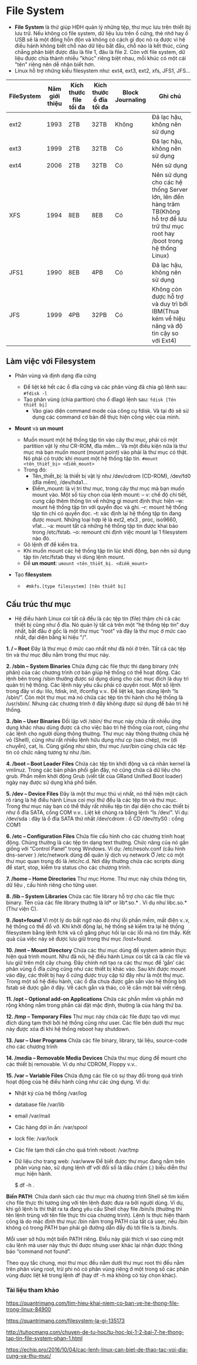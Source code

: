 # File System
- **File System** là thứ giúp HĐH quản lý những tệp, thư mục lưu trên thiết ibj lưu trữ. 
Nếu không có file system, dữ liệu lưu trên ổ cứng, thẻ nhớ hay ổ USB sẽ là một đống hỗn độn và không có cách gì đọc nó ra được vì hệ điều hành không biết chỗ nào dữ liệu bắt đầu, chỗ nào là kết thúc, cũng chẳng phân biệt được đâu là file 1, đâu là file 2. Còn với file system, dữ liệu được chia thành nhiều "khúc" riêng biệt nhau, mỗi khúc có một cái "tên" riêng nên dễ nhận biết hơn.
- Linux hỗ trợ những kiểu filesystem như: ext4, ext3, ext2, xfs, JFS1, JFS...

|FileSystem|Năm giới thiệu|Kích thước file tối đa|Kích thước ổ đĩa tối đa|Block Journaling|Ghi chú|
|----------|--------------|----------------------|-----------------------|----------------|-------|
|ext2|1993|2TB|32TB|Không|Đã lạc hậu, không nên sử dụng|
|ext3|1999|2TB|32TB|Có|Đã lạc hậu, không nên sử dụng|
|ext4|2006|2TB|32TB|Có|Nên sử dụng|
|XFS|1994|8EB|8EB|Có|Nên sử dụng cho các hệ thống Server lớn, lên đến hàng trăm TB(Không hỗ trợ để lưu trữ thư mục root hay /boot trong hệ thống Linux)|
|JFS1|1990|8EB|4PB|Có|Đã lạc hậu, không nên sử dụng|
|JFS|1999|4PB|32PB|Có|Không còn được hỗ trợ và duy trì bởi IBM(Thua kém về hiệu năng và độ tin cậy so với Ext4)|


## Làm việc với Filesystem
- Phân vùng và định dạng đĩa cứng
	- Để liệt kê hết các ổ đĩa cứng và các phân vùng đã chia gõ lệnh sau:
	`#fdisk -l`
	- Tạo phân vùng (chia parttion) cho ổ đĩagõ lệnh sau:
	`fdisk [Tên thiết bị]`
		- Vào giao diện command mode của công cụ fdisk. Và tại đó sẽ sử dụng các command cơ bản để thực hiện công việc của mình.

- **Mount** và **un mount**
	- Muốn mount một hệ thống tập tin vào cây thư mục, phải có một partition vật lý như CR-ROM, đĩa mềm… Và một điều kiện nữa là thư mục mà bạn muốn mount (mount point) vào phải là thư mục có thật. Nó phải có trước khi mount một hệ thống tập tin.
	```#mount <tên_thiết_bị> <điểm_mount>```
	- Trong đó:
		- Tên_thiết_bị: là thiết bị vật lý như /dev/cdrom (CD-ROM), /dev/fd0 (đĩa mềm), /dev/hda1…
		- Điểm_mount: là vị trí thư mục, trong cây thư mục mà bạn muốn mount vào.
		Một số tùy chọn của lệnh mount:
	        – v: chế độ chi tiết, cung cấp thêm thông tin về những gì mount định thực hiện
		–w: mount hệ thống tập tin với quyền đọc và ghi.
		–r: mount hệ thống tập tin chỉ có quyền đọc.
		–t: xác định lại hệ thống tập tin đang được mount. Những loại hợp lệ là ext2, etx3 , proc, iso9660, vfat…
		–a: mount tất cả những hệ thống tập tin được khai báo trong /etc/fstab.
		–o: remount <fs> chỉ định việc mount lại 1 filesystem nào đó.
	- Gõ lệnh df để kiểm tra.
	- Khi muốn mount các hệ thống tập tin lúc khởi động, bạn nên sử dụng tập tin /etc/fstab thay vì dùng lệnh mount.
	- Để **un mount**: ```umount <tên_thiết_bị. <điểm_mount>```
- Tạo **filesystem**
	- ``` #mkfs.[type filesystem] [tên thiết bị]```


## Cấu trúc thư mục

- Hệ điều hành Linux coi tất cả đều là các tệp tin (file) thậm chí cả các thiết bị cũng như ổ đĩa. Nó quản lý tất cả trên một “hệ thống tệp tin” duy nhất, bắt đầu ở gốc là một thư mục “root” và đây là thư mục ở mức cao nhất, đại diện bằng kí hiệu "/".

**1. / – Root**
Đây là thư mục ở mức cao nhất như đã nói ở trên. Tất cả các tệp tin và thư mục đều nằm trong thư mục này.

**2. /sbin – System Binaries**
Chứa đựng các file thực thi dạng binary (nhị phân) của các chương trình cơ bản giúp hệ thống có thể hoạt động. Các lệnh bên trong /sbin thường được sử dụng dùng cho các mục đích là duy trì quản trị hệ thống. Các lệnh này yêu cầu phải có quyền root.
Một số lệnh trong đây ví dụ: lilo, fdisk, init, ifconfig v.v.. Để liệt kê, bạn dùng lệnh “ls /sbin/”.
Còn một thư mục mà nó chứa các tệp tin thi hành cho hệ thống là /usr/sbin/. Nhưng các chương trình ở đây không được sử dụng để bảo trì hệ thống.

**3. /bin – User Binaries**
Đối lập với /sbin/ thư mục này chứa rất nhiều ứng dụng khác nhau dùng được cả cho việc bảo trì hệ thống của root, cũng như các lệnh cho người dùng thông thường. Thư mục này thông thường chứa hệ vỏ (Shell), cũng như rất nhiều lệnh hữu dụng như cp (sao chép), mv (di chuyển), cat, ls. Cũng giống như sbin, thư mục /usr/bin cũng chứa các tệp tin có chức năng tương tự như /bin.

**4. /boot – Boot Loader Files**
Chứa các tệp tin khởi động và cả nhân kernel là vmlinuz. Trong các bản phân phối gần đây, nó cũng chứa cả dữ liệu cho grub. Phần mềm khởi động Grub (viết tắt của GRand Unified Boot loader) ngày nay được sử dụng khá phổ biến.

**5. /dev – Device Files**
Đây là một thư mục thú vị nhất, nó thể hiện một cách rõ ràng là hệ điều hành Linux coi mọi thứ đều là các tệp tin và thư mục.
Trong thư mục này bạn có thể thấy rất nhiều tệp tin đại diện cho các thiết bị như ổ đĩa SATA, cổng COM v.v.. Liệt kê chúng ra bằng lệnh “ls /dev/”. 
Ví dụ:
/dev/sda : đây là ổ đĩa SATA thứ nhất
/dev/cdrom : ổ CD
/dev/ttyS0 : cổng COM1

**6. /etc – Configuration Files**
Chứa file cấu hình cho các chương trình hoạt động. Chúng thường là các tệp tin dạng text thường. Chức năng của nó gần giống với “Control Panel” trong Windows. Ví dụ:
/etc/resolv.conf (cấu hình dns-server )
/etc/network dùng để quản lý dịch vụ network
Ở /etc có một thư mục quan trọng đó là /etc/rc.d. Nơi đây thường chứa các scripts dùng để start, stop, kiểm tra status cho các chương trình.

**7. /home – Home Directories**
Thư mục Home. Thư mục này chứa thông tin, dữ liệu , cấu hình riêng cho từng user. 

**8. /lib – System Libraries**
Chứa các file library hỗ trợ cho các file thực binary. Tên của các file library thường là ld* or lib*.so.* . Ví dụ như libc.so.* (Thư viện C).

**9. /lost+found**
Vì một lý do bất ngờ nào đó như lỗi phần mềm, mất điện v..v, hệ thống có thể đổ vỡ. Khi khởi động lại, hệ thống sẽ kiểm tra lại hệ thống filesystem bằng lệnh fchk và cố gắng phục hồi lại các lỗi mà nó tìm thấy. Kết quả của việc này sẽ được lưu giữ trong thư mục /lost+found.

**10. /mnt – Mount Directory**
Chứa các thư mục dùng để system admin thực hiện quá trình mount. Như đã nói, hệ điều hành Linux coi tất cả là các file và lưu giữ trên một cây chung. Đây chính nơi tạo ra các thư mục để ‘gắn’ các phân vùng ổ đĩa cứng cũng như các thiết bị khác vào. Sau khi được mount vào đây, các thiết bị hay ổ cứng được truy cập từ đây như là một thư mục. Trong một số hệ điều hành, các ổ đĩa chưa được gắn sẵn vào hệ thống bởi fstab sẽ được gắn ở đây. Về cách gắn và tháo, có lẽ cần một bài viết riêng.

**11. /opt – Optional add-on Applications**
Chứa các phần mềm và phần mở rộng không nằm trong phần cài đặt mặc định, thường là của hãng thứ ba.

**12. /tmp – Temporary Files**
Thư mục này chứa các file được tạo với mục đích dùng tạm thời bởi hệ thống cũng như user. Các file bên dưới thư mục này được xóa đi khi hệ thống reboot hay shutdown.

**13. /usr – User Programs**
Chứa các file binary, library, tài liệu, source-code cho các chương trình

**14. /media – Removable Media Devices**
Chứa thư mục dùng để mount cho các thiết bị removable. Ví dụ như CDROM, Floppy v.v..

**15. /var – Variable Files**
Chứa đựng các file có sự thay đổi trong quá trình hoạt động của hệ điều hành cũng như các ứng dụng. Ví dụ:
+ Nhật ký của hệ thống /var/log
+ database file /var/lib
+ email /var/mail
+ Các hàng đợi in ấn: /var/spool
+ lock file: /var/lock
+ Các file tạm thời cần cho quá trình reboot: /var/tmp
+ Dữ liệu cho trang web: /var/www
Để biết được thư mục đang nằm trên phân vùng nào, sử dụng lệnh df với đối số là dấu chấm (.) biểu diễn thư mục hiện hành.

    $ df -h .

**Biến PATH**: Chứa danh sách các thư mục mà chương trình Shell sẽ tìm kiếm cho file thực thi tương ứng với tên lệnh được đưa ra bởi người dùng.
Ví dụ, khi gõ lệnh ls thì thật ra ta đang yêu cầu Shell chạy file /bin/ls (thường thì tên lệnh trùng với tên file thực thi của chương trình). Lệnh ls thực hiện thành công là do mặc định thư mục /bin nằm trong PATH của tất cả user, nếu /bin không có trong PATH bạn phải gõ đường dẫn đầy đủ tới file ls là /bin/ls.

Mỗi user sở hữu một biến PATH riêng. Điều này giải thích vì sao cùng một câu lệnh mà user này thực thi được nhưng user khác lại nhận được thông báo “command not found”.



Theo quy tắc chung, mọi thư mục đều nằm dưới thư mục root thì đều nằm trên phân vùng root, trừ phi nó có phân vùng riêng ở một trong số các phân vùng được liệt kê trong lệnh df (hay df -h mà không có tùy chọn khác).



### Tài liệu tham khảo
https://quantrimang.com/tim-hieu-khai-niem-co-ban-ve-he-thong-file-trong-linux-84900

https://quantrimang.com/filesystem-la-gi-135173

http://tuhocmang.com/chuyen-de-tu-hoc/tu-hoc-lpi-1-2-bai-7-he-thong-tap-tin-file-system-phan-1.html

https://echip.pro/2016/10/04/cac-lenh-linux-can-biet-de-thao-tac-voi-dia-cung-va-thu-muc/
